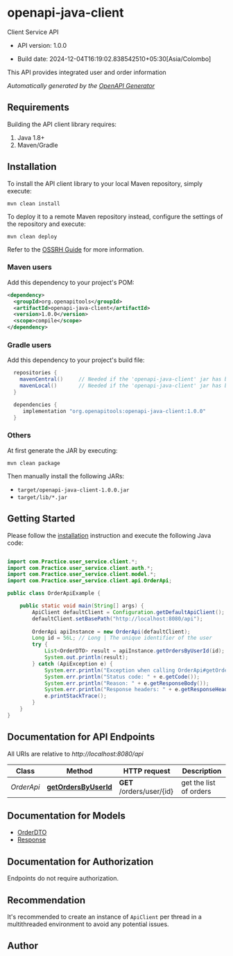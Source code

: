 # openapi-java-client

Client Service API

- API version: 1.0.0

- Build date: 2024-12-04T16:19:02.838542510+05:30[Asia/Colombo]

This API provides integrated user and order information


*Automatically generated by the [OpenAPI Generator](https://openapi-generator.tech)*

## Requirements

Building the API client library requires:

1. Java 1.8+
2. Maven/Gradle

## Installation

To install the API client library to your local Maven repository, simply execute:

```shell
mvn clean install
```

To deploy it to a remote Maven repository instead, configure the settings of the repository and execute:

```shell
mvn clean deploy
```

Refer to the [OSSRH Guide](http://central.sonatype.org/pages/ossrh-guide.html) for more information.

### Maven users

Add this dependency to your project's POM:

```xml
<dependency>
  <groupId>org.openapitools</groupId>
  <artifactId>openapi-java-client</artifactId>
  <version>1.0.0</version>
  <scope>compile</scope>
</dependency>
```

### Gradle users

Add this dependency to your project's build file:

```groovy
  repositories {
    mavenCentral()     // Needed if the 'openapi-java-client' jar has been published to maven central.
    mavenLocal()       // Needed if the 'openapi-java-client' jar has been published to the local maven repo.
  }

  dependencies {
     implementation "org.openapitools:openapi-java-client:1.0.0"
  }
```

### Others

At first generate the JAR by executing:

```shell
mvn clean package
```

Then manually install the following JARs:

- `target/openapi-java-client-1.0.0.jar`
- `target/lib/*.jar`

## Getting Started

Please follow the [installation](#installation) instruction and execute the following Java code:

```java

import com.Practice.user_service.client.*;
import com.Practice.user_service.client.auth.*;
import com.Practice.user_service.client.model.*;
import com.Practice.user_service.client.api.OrderApi;

public class OrderApiExample {

    public static void main(String[] args) {
        ApiClient defaultClient = Configuration.getDefaultApiClient();
        defaultClient.setBasePath("http://localhost:8080/api");
        
        OrderApi apiInstance = new OrderApi(defaultClient);
        Long id = 56L; // Long | The unique identifier of the user
        try {
            List<OrderDTO> result = apiInstance.getOrdersByUserId(id);
            System.out.println(result);
        } catch (ApiException e) {
            System.err.println("Exception when calling OrderApi#getOrdersByUserId");
            System.err.println("Status code: " + e.getCode());
            System.err.println("Reason: " + e.getResponseBody());
            System.err.println("Response headers: " + e.getResponseHeaders());
            e.printStackTrace();
        }
    }
}

```

## Documentation for API Endpoints

All URIs are relative to *http://localhost:8080/api*

Class | Method | HTTP request | Description
------------ | ------------- | ------------- | -------------
*OrderApi* | [**getOrdersByUserId**](docs/OrderApi.md#getOrdersByUserId) | **GET** /orders/user/{id} | get the list of orders


## Documentation for Models

 - [OrderDTO](docs/OrderDTO.md)
 - [Response](docs/Response.md)


<a id="documentation-for-authorization"></a>
## Documentation for Authorization

Endpoints do not require authorization.


## Recommendation

It's recommended to create an instance of `ApiClient` per thread in a multithreaded environment to avoid any potential issues.

## Author



